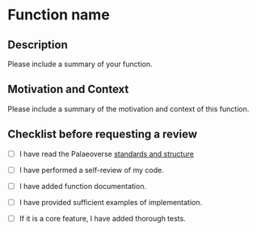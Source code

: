 # Function name

## Description

Please include a summary of your function.

## Motivation and Context

Please include a summary of the motivation and context of this function.

## Checklist before requesting a review
- [ ] I have read the Palaeoverse [standards and structure](https://palaeoverse.palaeoverse.org/articles/structure-and-standards.html) 
- [ ] I have performed a self-review of my code.
- [ ] I have added function documentation.
- [ ] I have provided sufficient examples of implementation.
- [ ] If it is a core feature, I have added thorough tests.

